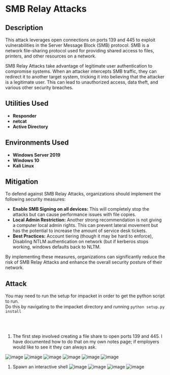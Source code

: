 <h1>SMB Relay Attacks</h1>

<h2>Description</h2>
<p>This attack leverages open connections on ports 139 and 445 to exploit vulnerabilities in the Server Message Block (SMB) protocol. SMB is a network file-sharing protocol used for providing shared access to files, printers, and other resources on a network.</p>

<p>SMB Relay Attacks take advantage of legitimate user authentication to compromise systems. When an attacker intercepts SMB traffic, they can redirect it to another target system, tricking it into believing that the attacker is a legitimate user. This can lead to unauthorized access, data theft, and various other security breaches.</p>

<p align="center">
<h2>Utilities Used</h2>

- <b>Responder</b>
- <b>netcat</b>
- <b>Active Directory</b>


<h2>Environments Used </h2>

- <b>Windows Server 2019</b>
- <b>Windows 10</b>
- <b>Kali Linux</b>

<h2>Mitigation</h2>
<p>To defend against SMB Relay Attacks, organizations should implement the following security measures:</p>
<ul>
   <li><strong>Enable SMB Signing on all devices:</strong> This will completely stop the attacks but can cause performance issues with file copies.</li>
   <li><strong>Local Admin Restriction:</strong> Another strong recommendation is not giving a computer local admin rights. This can prevent lateral movement but has the potential to increase the amount of service desk tickets.</li>
   <li><strong>Best Practices:</strong> Account tiering (though it may be hard to enforce), Disabling NTLM authentication on network (but if kerberos stops working, windows defaults back to NLTM.</li>

</ul>

<p>By implementing these measures, organizations can significantly reduce the risk of SMB Relay Attacks and enhance the overall security posture of their network.</p>

</b>

<h2>Attack</h2>

You may need to run the setup for impacket in order to get the python script to run. <br />
Do this by navigating to the impacket directory and running <code>python setup.py install</code>

<br />
<br />

1. The first step involved creating a file share to open ports 139 and 445. I have documented how to do that on my own notes page; if employers would like to see it they can always ask.<br />

![image](https://github.com/AlexanderStroer/Cybersecurity-Homelab/assets/122342684/e37fd2ea-ec8e-4a0f-8957-91ac7452fa58)
![image](https://github.com/AlexanderStroer/Cybersecurity-Homelab/assets/122342684/e8f4f31f-0110-4536-b964-c6aa065ceee3)
![image](https://github.com/AlexanderStroer/Cybersecurity-Homelab/assets/122342684/35a525c0-7996-4f35-8d78-cb988016a59b)
![image](https://github.com/AlexanderStroer/Cybersecurity-Homelab/assets/122342684/4bbaa509-143a-4472-b074-9794cb66549a)
![image](https://github.com/AlexanderStroer/Cybersecurity-Homelab/assets/122342684/f178b1e3-3586-4ca6-9fcf-80704b853aa5)
![image](https://github.com/AlexanderStroer/Cybersecurity-Homelab/assets/122342684/9421421e-31c9-446e-9783-18bccbcc7f25)

1. Spawn an interactive shell
![image](https://github.com/AlexanderStroer/Cybersecurity-Homelab/assets/122342684/d9f6f1dc-6661-4187-a916-4c30b6baebe1)
![image](https://github.com/AlexanderStroer/Cybersecurity-Homelab/assets/122342684/5f3089ef-8ff1-44a3-ba50-9381fabc5edf)
![image](https://github.com/AlexanderStroer/Cybersecurity-Homelab/assets/122342684/f1894c0a-2cbe-42d8-81d3-d2c09b31a155)
![image](https://github.com/AlexanderStroer/Cybersecurity-Homelab/assets/122342684/0c8f2114-8026-4aa7-8365-2b5fdbca650e)


</p>

<!--
 ```diff
- text in red
+ text in green
! text in orange
# text in gray
@@ text in purple (and bold)@@
```
--!>


